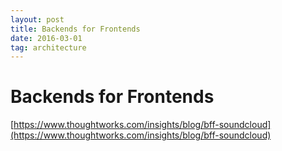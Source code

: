 ```yaml
---
layout: post
title: Backends for Frontends
date: 2016-03-01
tag: architecture
---
```


# Backends for Frontends
[https://www.thoughtworks.com/insights/blog/bff-soundcloud](https://www.thoughtworks.com/insights/blog/bff-soundcloud)
